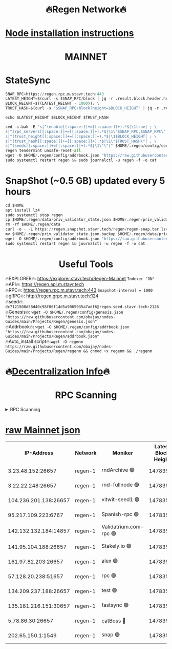 <h1 align="center"> 🔥Regen Network🔥</h1>

[Node installation instructions](https://github.com/obajay/nodes-Guides/tree/main/Projects/Regen)
=
<h1 align="center"> MAINNET</h1>

# StateSync
```python
SNAP_RPC=https://regen.rpc.m.stavr.tech:443
LATEST_HEIGHT=$(curl -s $SNAP_RPC/block | jq -r .result.block.header.height); \
BLOCK_HEIGHT=$((LATEST_HEIGHT - 1000)); \
TRUST_HASH=$(curl -s "$SNAP_RPC/block?height=$BLOCK_HEIGHT" | jq -r .result.block_id.hash)

echo $LATEST_HEIGHT $BLOCK_HEIGHT $TRUST_HASH

sed -i.bak -E "s|^(enable[[:space:]]+=[[:space:]]+).*$|\1true| ; \
s|^(rpc_servers[[:space:]]+=[[:space:]]+).*$|\1\"$SNAP_RPC,$SNAP_RPC\"| ; \
s|^(trust_height[[:space:]]+=[[:space:]]+).*$|\1$BLOCK_HEIGHT| ; \
s|^(trust_hash[[:space:]]+=[[:space:]]+).*$|\1\"$TRUST_HASH\"| ; \
s|^(seeds[[:space:]]+=[[:space:]]+).*$|\1\"\"|" $HOME/.regen/config/config.toml
regen tendermint unsafe-reset-all
wget -O $HOME/.regen/config/addrbook.json "https://raw.githubusercontent.com/obajay/nodes-Guides/main/Projects/Regen/addrbook.json"
sudo systemctl restart regen && sudo journalctl -u regen -f -o cat
```
# SnapShot (~0.5 GB) updated every 5 hours
```python
cd $HOME
apt install lz4
sudo systemctl stop regen
cp $HOME/.regen/data/priv_validator_state.json $HOME/.regen/priv_validator_state.json.backup
rm -rf $HOME/.regen/data
curl -o - -L https://regen.snapshot.stavr.tech/regen/regen-snap.tar.lz4 | lz4 -c -d - | tar -x -C $HOME/.regen --strip-components 2
mv $HOME/.regen/priv_validator_state.json.backup $HOME/.regen/data/priv_validator_state.json
wget -O $HOME/.regen/config/addrbook.json "https://raw.githubusercontent.com/obajay/nodes-Guides/main/Projects/Regen/addrbook.json"
sudo systemctl restart regen && journalctl -u regen -f -o cat
```

 <h1 align="center"> Useful Tools</h1>

🔥EXPLORER🔥:     https://explorer.stavr.tech/Regen-Mainnet        `Indexer "ON"` \
🔥API🔥:          https://regen.api.m.stavr.tech \
🔥RPC🔥:          https://regen.rpc.m.stavr.tech:443              `Snapshot-interval = 1000` \
🔥gRPC🔥:         http://regen.grpc.m.stavr.tech:124 \
🔥seed🔥:      `dc7121500d58d40c98f06f14d5a9065935a7adf6@regen.seed.stavr.tech:2126` \
🔥Genesis🔥:   `wget -O $HOME/.regen/config/genesis.json "https://raw.githubusercontent.com/obajay/nodes-Guides/main/Projects/Regen/genesis.json"` \
🔥Addrbook🔥:  `wget -O $HOME/.regen/config/addrbook.json "https://raw.githubusercontent.com/obajay/nodes-Guides/main/Projects/Regen/addrbook.json"` \
🔥Auto_install script🔥:`wget -O regenm https://raw.githubusercontent.com/obajay/nodes-Guides/main/Projects/Regen/regenm && chmod +x regenm && ./regenm`

🔥[Decentralization Info](https://github.com/obajay/StateSync-snapshots/tree/main/Projects/Regen/Decentralization)🔥
=
<h1 align="center"> RPC Scanning</h1>

<details>
<summary>RPC Scanning</summary>

<h2 align="center"> We scan nodes in real time every 4 hours. And we provide the final result of RPC endpoints.
We cannot influence the operation of these nodes in any way. </h2>


```python
If Voting Power is higher than 0 --> then the Node is a validator of the network and may be subject to attack and be a potential threat to the chain.
```
```python
We marked such validators with a red symbol
```

</details>

[raw Mainnet json](https://rpc-check.regenm.stavr.tech/regenm/rpc-regenm-result.json)
=


<table><tr><th>IP-Address</th><th>Network</th><th>Moniker</th><th>Latest Block Height</th><th>Earliest Block Height</th><th>Catching Up</th><th>Tx Index</th><th>Voting Power</th><th>Scan Time</th></tr><tr><td>3.23.48.152:26657</td><td>regen-1</td><td>rndArchive 🟢</td><td>14783532</td><td>1</td><td>False</td><td>on</td><td>0</td><td>2024-02-20T18:17:18.348581267UTC</td></tr><tr><td>3.22.22.248:26657</td><td>regen-1</td><td>rnd-fullnode 🟢</td><td>14783531</td><td>4134001</td><td>False</td><td>on</td><td>0</td><td>2024-02-20T18:17:15.589529065UTC</td></tr><tr><td>104.236.201.138:26657</td><td>regen-1</td><td>vitwit-seed1 🟢</td><td>14783527</td><td>8943001</td><td>False</td><td>on</td><td>0</td><td>2024-02-20T18:16:47.768726869UTC</td></tr><tr><td>95.217.109.223:6767</td><td>regen-1</td><td>Spanish-rpc 🟢</td><td>14783535</td><td>10068001</td><td>False</td><td>on</td><td>0</td><td>2024-02-20T18:17:36.471285978UTC</td></tr><tr><td>142.132.132.184:14857</td><td>regen-1</td><td>Validatrium.com-rpc 🟢</td><td>14783535</td><td>11175001</td><td>False</td><td>on</td><td>0</td><td>2024-02-20T18:17:38.776886267UTC</td></tr><tr><td>141.95.104.188:26657</td><td>regen-1</td><td>Stakely.io 🟢</td><td>14783530</td><td>13442501</td><td>False</td><td>on</td><td>0</td><td>2024-02-20T18:17:04.587969257UTC</td></tr><tr><td>161.97.82.203:26657</td><td>regen-1</td><td>alex 🟢</td><td>14783533</td><td>13992001</td><td>False</td><td>on</td><td>0</td><td>2024-02-20T18:17:25.495618845UTC</td></tr><tr><td>57.128.20.238:51657</td><td>regen-1</td><td>rpc 🟢</td><td>14783534</td><td>13992001</td><td>False</td><td>on</td><td>0</td><td>2024-02-20T18:17:31.892190579UTC</td></tr><tr><td>134.209.237.188:26657</td><td>regen-1</td><td>test 🟢</td><td>14783537</td><td>13992001</td><td>False</td><td>on</td><td>0</td><td>2024-02-20T18:17:47.364989397UTC</td></tr><tr><td>135.181.216.151:30657</td><td>regen-1</td><td>fastsync 🟢</td><td>14783533</td><td>14457001</td><td>False</td><td>off</td><td>0</td><td>2024-02-20T18:17:25.167290735UTC</td></tr><tr><td>5.78.86.30:26657</td><td>regen-1</td><td>catBoss 🔴</td><td>14783538</td><td>14650701</td><td>False</td><td>on</td><td>9098101649</td><td>2024-02-20T18:17:56.606223167UTC</td></tr><tr><td>202.65.150.1:1549</td><td>regen-1</td><td>snap 🟢</td><td>14783542</td><td>14779715</td><td>False</td><td>on</td><td>0</td><td>2024-02-20T18:18:20.344808507UTC</td></tr></table>